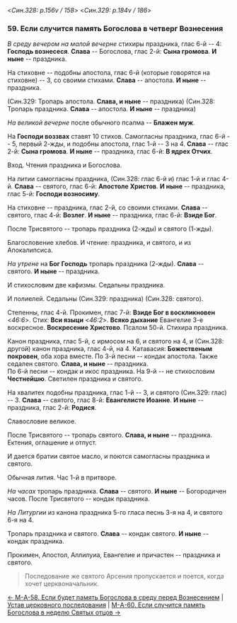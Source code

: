 
<*Син.328: p.156v / 158*>
<*Син.329: p.184v / 186*>

### 59. Если случится память Богослова в четверг Вознесения

*В среду вечером на малой вечерне* стихиры праздника, глас 6-й -- 4: 
**Господь вознесеся**. 
**Слава** -- Богослова, глас 2-й: **Сына громова**.
**И ныне** -- праздника. 

На стиховне -- подобны апостола, глас 6-й (которые говорятся на стиховне) -- 3, со своими стихами.
**Слава** -- апостола. 
**И ныне** -- праздника. 

(Син.329: Тропарь апостола. **Слава, и ныне** -- праздника) 
(Син.328: Тропарь праздника. **Слава** -- апостола. **И ныне** -- праздника) 

*На великой вечерне* после обычного псалма -- **Блажен муж**. 

На **Господи воззвах** ставят 10 стихов. 
Самогласны праздника, глас 6-й -- 5, первый 2-жды, 
и подобны апостола, глас 1-й -- 3 на 4.
**Слава** -- глас 2-й: **Сына громова**.
**И ныне** -- праздника, глас 6-й: **В ядрех Отчих**.

Вход. Чтения праздника и Богослова. 

На литии самогласны праздника, (Син.328: глас 6-й и) глас 1-й и глас 4-й.
**Слава** -- святого, глас 6-й: **Апостоле Христов**. 
**И ныне** -- праздника, глас 5-й: **Господи возносиму**. 

На стиховне -- праздника, глас 2-й, со своими стихами.
**Слава** -- святого, глас 4-й: **Возлег**. 
**И ныне** -- праздника, глас 6-й: **Взиде Бог**. 

После Трисвятого -- тропарь праздника (2-жды) и святого (1-жды).

Благословение хлебов. 
И чтение: праздника, и святого, и из Апокалипсиса. 

*На утрене* на **Бог Господь** тропарь праздника (2-жды). 
**Слава** -- святого. 
**И ныне** -- праздника. 

И стихословим две кафизмы. Седальны праздника.

И полиелей. Седальны (Син.329: праздника) (Син.328: святого). 

Степенны, глас 4-й.
Прокимен, глас 7-й: **Взиде Бог в воскликновен** <*46:6*>. 
Стих: **Вси языци** <*46:2*>.
**Всяко дыхание**
Евангелие 3-е воскресное. 
**Воскресение Христово**. 
Псалом 50-й.
Стихира праздника. 

Канон праздника, глас 5-й, с ирмосом на 6, и святого на 4, и (Син.328: другой) канон праздника, 
глас 4-й, на 4. 
Катавасия: **Божественым покровен**, оба хора вместе.
По 3-й песни -- кондак апостола. Также седален святого. **Слава, и ныне** -- праздника.  
По 6-й песни -- кондак и икос праздника. 
На 9-й -- не стихословим **Честнейшю**. 
Светилен праздника и святого. 

На хвалитех подобны праздника, глас 1-й -- 3, 
и святого (Син.329: глас) -- 3.
**Слава** -- святого, глас 8-й: **Евангелисте Иоанне**. 
**И ныне** -- праздника, глас 2-й: **Родися**.

Славословие великое. 

После Трисвятого -- тропарь святого. **Слава, и ныне** -- праздника. 
Ектения, оглашение и отпуст.

И дается братии святое масло, и поются самогласны праздника и святого. 

Обычная лития. Час 1-й в притворе.

*На часах* тропарь праздника. **Слава** -- святого. **И ныне** -- Богородичен часов. 
После Трисвятого -- кондак праздника. 

*На Литургии* из канона праздника 5-го гласа песнь 3-я на 4, 
и святого 6-я на 4.

Тропарь праздника и святого.
**Слава** -- кондак святого. 
**И ныне** -- кондак праздника. 

Прокимен, Апостол, Аллилуиа, Евангелие и причастен -- праздника и святого.

> Последование же святого Арсения пропускается и поется, когда хочет церквоначальник.

[← М-A-58. Если будет память Богослова в среду перед Вознесением](m_a_058.md)
| [Устав церковного последования](README.md)
| [М-A-60. Если случится память Богослова в неделю Святых отцов →](m_a_060.md)
